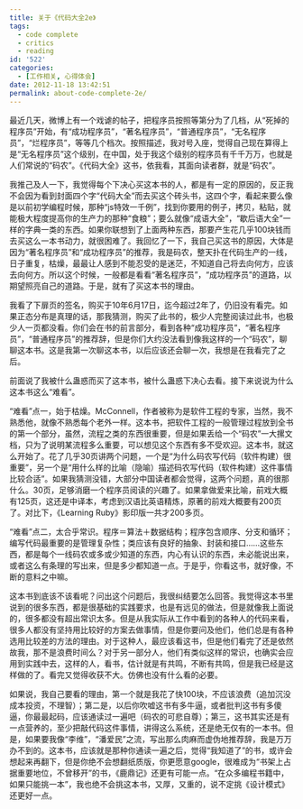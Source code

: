 ```yaml
---
title: 关于《代码大全2e》
tags:
  - code complete
  - critics
  - reading
id: '522'
categories:
  - [工作相关, 心得体会]
date: 2012-11-18 13:42:51
permalink: about-code-complete-2e/
---
```


最近几天，微博上有一个戏谑的帖子，把程序员按照等第分为了几档，从“死掉的程序员”开始，有“成功程序员”，“著名程序员”，“普通程序员”，“无名程序员”，“烂程序员”，等等几个档次。按照描述，我对号入座，觉得自己现在算得上是“无名程序员”这个级别，在中国，处于我这个级别的程序员有千千万万，也就是人们常说的“码农”。《代码大全》这书，依我看，其面向读者群，就是“码农”。
<!-- more -->
我推己及人一下，我觉得每个下决心买这本书的人，都是有一定的原因的，反正我不会因为看到封面四个字“代码大全”而去买这个砖头书，这四个字，看起来要么像是以前初学编程时候，那种“js特效一千例”，找到你要用的例子，拷贝，粘贴，就能极大程度提高你的生产力的那种“食粮”；要么就像“成语大全”，“歇后语大全”一样的字典一类的东西。如果你联想到了上面两种东西，那要产生花几乎100块钱而去买这么一本书动力，就很困难了。我回忆了一下，我自己买这书的原因，大体是因为“著名程序员”和“成功程序员”的推荐，我是码农，整天扑在代码生产的一线，日子重复，枯燥，最最让人感到不能忍受的是迷茫，不知道自己将去向何方，应该去向何方。所以这个时候，一般都是看看“著名程序员”，“成功程序员”的道路，以期望照亮自己的道路。于是，就有了买这本书的理由。

我看了下扉页的签名，购买于10年6月17日，迄今超过2年了，仍旧没有看完。如果正态分布是真理的话，那我猜测，购买了此书的，极少人完整阅读过此书，也极少人一页都没看。你们会在书的前言部分，看到各种“成功程序员”，“著名程序员”，“普通程序员”的推荐辞，但是你们大约没法看到像我这样的一个“码农”，聊聊这本书。这是我第一次聊这本书，以后应该还会聊一次，我想是在我看完了之后。

前面说了我被什么蛊惑而买了这本书，被什么蛊惑下决心去看。接下来说说为什么这本书这么“难看”。

“难看”点一，始于枯燥。McConnell，作者被称为是软件工程的专家，当然，我不熟悉他，就像不熟悉每个老外一样。这本书，把软件工程的一般管理过程放到全书的第一个部分，虽然，流程之类的东西很重要，但是如果丢给一个“码农”一大摞文档，只为了说明某流程多么重要，可以想见这个东西有多不受欢迎。这本书，就这么开始了。花了几乎30页讲两个问题，一个是“为什么码农写代码（软件构建）很重要”，另一个是“用什么样的比喻（隐喻）描述码农写代码（软件构建）这件事情比较合适”。如果我猜测没错，大部分中国读者都会觉得，这两个问题，真的很那什么。30页，足够消磨一个程序员阅读的兴趣了。如果拿做爱来比喻，前戏大概有125页，这还是中译本，考虑到汉语比英语精炼，原著的前戏大概要有200页了。对比下，《Learning Ruby》影印版一共才200多页。

“难看”点二，太合乎常识。程序＝算法＋数据结构；程序包含顺序、分支和循环；编写代码最重要的是管理复杂性；类应该有良好的抽象、封装和接口……这些东西，都是每个一线码农或多或少知道的东西，内心有认识的东西，未必能说出来，或者这么有条理的写出来，但是多少都知道一点。于是乎，你看这书，就好像，不断的意料之中嘛。

这本书到底该不该看呢？问出这个问题后，我很纠结要怎么回答。我觉得这本书里说到的很多东西，都是很基础的实践要求，也是有远见的做法，但是就像我上面说的，很多都没有超出常识太多。但是从我实际从工作中看到的各种人的代码来看，很多人都没有坚持用比较好的方案去做事情，但是你要问及他们，他们总是有各种选用比较差的方法的理由。对于这种人，最应该看这书，但是他们看完了还是依然故我，那不是浪费时间么？对于另一部分人，他们有类似这样的常识，也确实会应用到实践中去，这样的人，看书，估计就是有共鸣，不断有共鸣，但是我已经是这样做的了。看完又觉得收获不大。仿佛也没有什么看的必要。

如果说，我自己要看的理由，第一个就是我花了快100块，不应该浪费（追加沉没成本投资，不理智）；第二是，以后你吹嘘这书有多牛逼，或者批判这书有多傻逼，你最最起码，应该通读过一遍吧（码农的可悲自尊）；第三，这书其实还是有一点营养的，至少把敲代码这件事情，讲得这么系统，还是绝无仅有的一本书。但是，如果要我像“李维”，“潘爱民”之流，写出那么肉麻而虚伪地推荐辞，我是万万办不到的。这本书，应该就是那种你通读一遍之后，觉得“我知道了”的书，或许会想起来再翻下，但是你绝不会想翻纸质版，你更愿意google，很难成为“书架上占据重要地位，不曾移开”的书，《鹿鼎记》还更有可能一点。“在众多编程书籍中，如果只能挑一本”，我也绝不会挑这本书，又厚，又重的，说不定挑《设计模式》还更好一点。